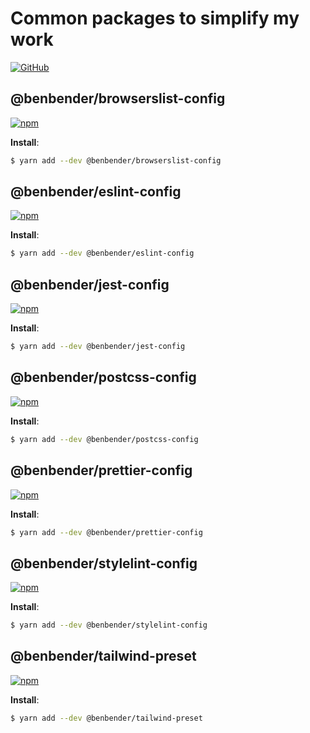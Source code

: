 # Common packages to simplify my work

[![GitHub](https://img.shields.io/github/license/benbender/cp-common?logo=github&style=flat-square)](https://github.com/benbender/cp-common/blob/main/LICENSE.md)

## @benbender/browserslist-config

[![npm](https://img.shields.io/npm/v/@benbender/browserslist-config?color=crimson&logo=npm&style=flat-square)](https://www.npmjs.com/package/@benbender/browserslist-config)

**Install**:

```bash
$ yarn add --dev @benbender/browserslist-config
```


## @benbender/eslint-config

[![npm](https://img.shields.io/npm/v/@benbender/eslint-config?color=crimson&logo=npm&style=flat-square)](https://www.npmjs.com/package/@benbender/eslint-config)

**Install**:

```bash
$ yarn add --dev @benbender/eslint-config
```


## @benbender/jest-config

[![npm](https://img.shields.io/npm/v/@benbender/jest-config?color=crimson&logo=npm&style=flat-square)](https://www.npmjs.com/package/@benbender/jest-config)

**Install**:

```bash
$ yarn add --dev @benbender/jest-config
```


## @benbender/postcss-config

[![npm](https://img.shields.io/npm/v/@benbender/postcss-config?color=crimson&logo=npm&style=flat-square)](https://www.npmjs.com/package/@benbender/jest-config)

**Install**:

```bash
$ yarn add --dev @benbender/postcss-config
```


## @benbender/prettier-config

[![npm](https://img.shields.io/npm/v/@benbender/prettier-config?color=crimson&logo=npm&style=flat-square)](https://www.npmjs.com/package/@benbender/prettier-config)

**Install**:

```bash
$ yarn add --dev @benbender/prettier-config
```


## @benbender/stylelint-config

[![npm](https://img.shields.io/npm/v/@benbender/stylelint-config?color=crimson&logo=npm&style=flat-square)](https://www.npmjs.com/package/@benbender/stylelint-config)

**Install**:

```bash
$ yarn add --dev @benbender/stylelint-config
```


## @benbender/tailwind-preset

[![npm](https://img.shields.io/npm/v/@benbender/tailwind-preset?color=crimson&logo=npm&style=flat-square)](https://www.npmjs.com/package/@benbender/tailwind-preset)

**Install**:

```bash
$ yarn add --dev @benbender/tailwind-preset
```


